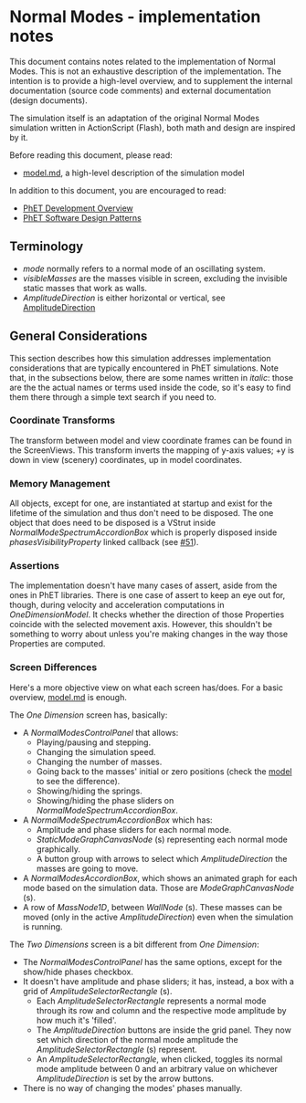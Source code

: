 # Normal Modes - implementation notes

This document contains notes related to the implementation of Normal Modes. 
This is not an exhaustive description of the implementation.  The intention is 
to provide a high-level overview, and to supplement the internal documentation 
(source code comments) and external documentation (design documents).

The simulation itself is an adaptation of the original Normal Modes simulation
written in ActionScript (Flash), both math and design are inspired by it.

Before reading this document, please read:
* [model.md](https://github.com/phetsims/normal-modes/blob/main/doc/model.md), a high-level description of the simulation model

In addition to this document, you are encouraged to read: 
* [PhET Development Overview](https://github.com/phetsims/phet-info/blob/main/doc/phet-development-overview.md)  
* [PhET Software Design Patterns](https://github.com/phetsims/phet-info/blob/main/doc/phet-software-design-patterns.md)

## Terminology
* _mode_ normally refers to a normal mode of an oscillating system.
* _visibleMasses_ are the masses visible in screen, excluding the invisible static masses that work as walls.
* _AmplitudeDirection_ is either horizontal or vertical, see [AmplitudeDirection](https://github.com/phetsims/normal-modes/blob/main/js/common/model/AmplitudeDirection.js)

## General Considerations

This section describes how this simulation addresses implementation considerations that are typically encountered in PhET simulations.
Note that, in the subsections below, there are some names written in _italic_: those are the the actual names or terms used inside the code, so it's easy to find them there through a simple text search if you need to.

### Coordinate Transforms
The transform between model and view coordinate frames can be found in the ScreenViews. This transform inverts the mapping of y-axis values; +y is down in view (scenery) coordinates, up in model coordinates.

### Memory Management

All objects, except for one, are instantiated at startup and exist for the lifetime of the simulation and thus don't need to be disposed.
The one object that does need to be disposed is a VStrut inside _NormalModeSpectrumAccordionBox_ which is properly disposed inside _phasesVisibilityProperty_ linked callback (see [#51](https://github.com/phetsims/normal-modes/issues/51)).

### Assertions

The implementation doesn't have many cases of assert, aside from the ones in PhET libraries. 
There is one case of assert to keep an eye out for, though, during velocity and acceleration computations in _OneDimensionModel_. It checks whether the direction of those Properties coincide with the selected movement axis. However, this shouldn't be something to worry about unless you're making changes in the way those Properties are computed.

### Screen Differences

Here's a more objective view on what each screen has/does. For a basic overview, [model.md](https://github.com/phetsims/normal-modes/blob/main/doc/model.md) is enough.

The _One Dimension_ screen has, basically:
* A _NormalModesControlPanel_ that allows:
    * Playing/pausing and stepping.
    * Changing the simulation speed.
    * Changing the number of masses.
    * Going back to the masses' initial or zero positions (check the [model](https://github.com/phetsims/normal-modes/blob/main/doc/model.md) to see the difference).
    * Showing/hiding the springs.
    * Showing/hiding the phase sliders on _NormalModeSpectrumAccordionBox_.
* A _NormalModeSpectrumAccordionBox_ which has:
    * Amplitude and phase sliders for each normal mode.
    * _StaticModeGraphCanvasNode_ (s) representing each normal mode graphically.
    * A button group with arrows to select which _AmplitudeDirection_ the masses are going to move.
* A _NormalModesAccordionBox_, which shows an animated graph for each mode based on the simulation data. Those are _ModeGraphCanvasNode_ (s).
* A row of _MassNode1D_, between _WallNode_ (s). These masses can be moved (only in the active _AmplitudeDirection_) even when the simulation is running.

The _Two Dimensions_ screen is a bit different from _One Dimension_:
* The _NormalModesControlPanel_ has the same options, except for the show/hide phases checkbox.
* It doesn't have amplitude and phase sliders; it has, instead, a box with a grid of _AmplitudeSelectorRectangle_ (s).
    * Each _AmplitudeSelectorRectangle_ represents a normal mode through its row and column and the respective mode amplitude by how much it's 'filled'.
    * The _AmplitudeDirection_ buttons are inside the grid panel. They now set which direction of the normal mode amplitude the _AmplitudeSelectorRectangle_ (s) represent.
    * An _AmplitudeSelectorRectangle_, when clicked, toggles its normal mode amplitude between 0 and an arbitrary value on whichever _AmplitudeDirection_ is set by the arrow buttons.
* There is no way of changing the modes' phases manually.
